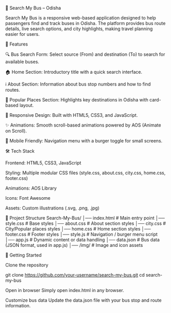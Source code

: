 🚌 Search My Bus – Odisha

Search My Bus is a responsive web-based application designed to help passengers find and track buses in Odisha. The platform provides bus route details, live search options, and city highlights, making travel planning easier for users.

📌 Features

🔍 Bus Search Form: Select source (From) and destination (To) to search for available buses.

🏠 Home Section: Introductory title with a quick search interface.

ℹ️ About Section: Information about bus stop numbers and how to find routes.

📍 Popular Places Section: Highlights key destinations in Odisha with card-based layout.

🎨 Responsive Design: Built with HTML5, CSS3, and JavaScript.

✨ Animations: Smooth scroll-based animations powered by AOS (Animate on Scroll).

📱 Mobile Friendly: Navigation menu with a burger toggle for small screens.

🛠️ Tech Stack

Frontend: HTML5, CSS3, JavaScript

Styling: Multiple modular CSS files (style.css, about.css, city.css, home.css, footer.css)

Animations: AOS Library

Icons: Font Awesome

Assets: Custom illustrations (.svg, .png, .jpg)

📂 Project Structure
Search-My-Bus/
│── index.html        # Main entry point
│── style.css         # Base styles
│── about.css         # About section styles
│── city.css          # City/Popular places styles
│── home.css          # Home section styles
│── footer.css        # Footer styles
│── style.js          # Navigation / burger menu script
│── app.js            # Dynamic content or data handling
│── data.json         # Bus data (JSON format, used in app.js)
│── /img/             # Image and icon assets

🚀 Getting Started

Clone the repository

git clone https://github.com/your-username/search-my-bus.git
cd search-my-bus


Open in browser
Simply open index.html in any browser.

Customize bus data
Update the data.json file with your bus stop and route information.